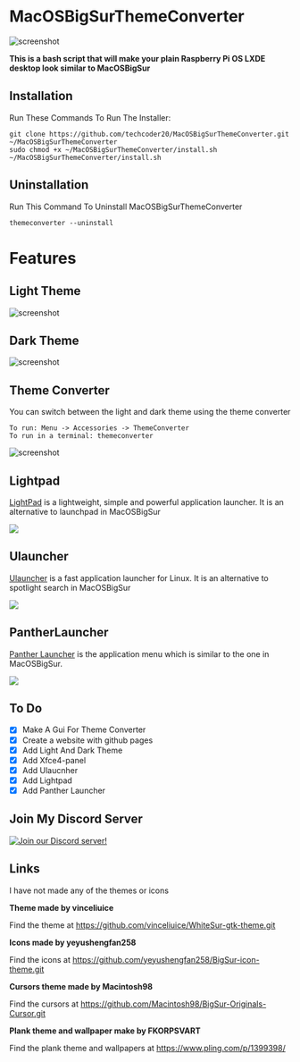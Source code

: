 # MacOSBigSurThemeConverter

![screenshot](https://raw.githubusercontent.com/techcoder20/MacOSBigSurThemeConverter/main/Screenshots/MacOSBigSurLightScreenshot.png)

**This is a bash script that will make your plain Raspberry Pi OS LXDE desktop look similar to MacOSBigSur**  
  
## Installation
Run These Commands To Run The Installer:  
```
git clone https://github.com/techcoder20/MacOSBigSurThemeConverter.git ~/MacOSBigSurThemeConverter
sudo chmod +x ~/MacOSBigSurThemeConverter/install.sh
~/MacOSBigSurThemeConverter/install.sh
```

## Uninstallation 
Run This Command To Uninstall MacOSBigSurThemeConverter
```
themeconverter --uninstall
```

# Features

## Light Theme
![screenshot](https://raw.githubusercontent.com/techcoder20/MacOSBigSurThemeConverter/main/Screenshots/MacOSBigSurLightScreenshot.png)

## Dark Theme
![screenshot](https://raw.githubusercontent.com/techcoder20/MacOSBigSurThemeConverter/main/Screenshots/MacOSBigSurDarkScreenshot.png)

## Theme Converter
You can switch between the light and dark theme using the theme converter  

```
To run: Menu -> Accessories -> ThemeConverter
To run in a terminal: themeconverter
```

![screenshot](https://raw.githubusercontent.com/techcoder20/MacOSBigSurThemeConverter/main/Screenshots/MacOSBigSurThemeConverterGUI.png)

## Lightpad
[LightPad](https://github.com/libredeb/lightpad) is a lightweight, simple and powerful application launcher. It is an alternative to launchpad in MacOSBigSur   

<img src="https://raw.githubusercontent.com/techcoder20/MacOSBigSurThemeConverter/main/Screenshots/Lightpad.gif">

## Ulauncher
[Ulauncher](https://ulauncher.io/) is a fast application launcher for Linux. It is an alternative to spotlight search in MacOSBigSur 
   
<img src="https://raw.githubusercontent.com/techcoder20/MacOSBigSurThemeConverter/main/Screenshots/Ulauncher.gif">

## PantherLauncher
[Panther Launcher](https://github.com/phoenixbyrd/panther_launcher) is the application menu which is similar to the one in MacOSBigSur.

<img src="https://raw.githubusercontent.com/techcoder20/MacOSBigSurThemeConverter/main/Screenshots/PantherLauncher.gif">

## To Do
- [X] Make A Gui For Theme Converter
- [X] Create a website with github pages
- [X] Add Light And Dark Theme
- [X] Add Xfce4-panel
- [X] Add Ulaucnher
- [X] Add Lightpad
- [X] Add Panther Launcher

## Join My Discord Server  
[![Join our Discord server!](https://invidget.switchblade.xyz/WKdBuBKhgm)](https://discord.gg/WKdBuBKhgm)
  
## Links
I have not made any of the themes or icons    
  
**Theme made by vinceliuice**   

Find the theme at https://github.com/vinceliuice/WhiteSur-gtk-theme.git  

  
**Icons made by yeyushengfan258**  

Find the icons at https://github.com/yeyushengfan258/BigSur-icon-theme.git 

  
**Cursors theme made by Macintosh98**  

Find the cursors at https://github.com/Macintosh98/BigSur-Originals-Cursor.git   

**Plank theme and wallpaper make by FKORPSVART**  

Find the plank theme and wallpapers at https://www.pling.com/p/1399398/

